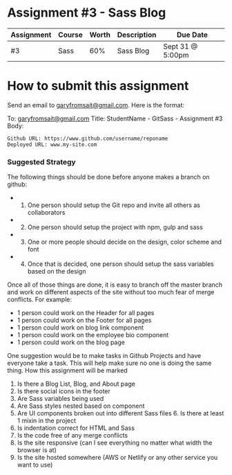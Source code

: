 # Assignment #3 - Sass Blog

| Assignment | Course | Worth | Description | Due Date         |
| ---------- | ------ | ----- | ----------- | ---------------- |
| #3         | Sass   | 60%   | Sass Blog   | Sept 31 @ 5:00pm |

# How to submit this assignment

Send an email to garyfromsait@gmail.com. Here is the format:

To: garyfromsait@gmail.com
Title: StudentName - GitSass - Assignment #3
Body:

```
Github URL: https://www.github.com/username/reponame
Deployed URL: www.my-site.com
```

### Suggested Strategy

The following things should be done before anyone makes a branch on github:

-   1. One person should setup the Git repo and invite all others as collaborators
-   2. One person should setup the project with npm, gulp and sass
-   3. One or more people should decide on the design, color scheme and font
-   4. Once that is decided, one person should setup the sass variables based on the design

Once all of those things are done, it is easy to branch off the master branch
and work on different aspects of the site without too much fear of merge conflicts. For example:

-   1 person could work on the Header for all pages
-   1 person could work on the Footer for all pages
-   1 person could work on blog link component
-   1 person could work on the employee bio component
-   1 person could work on the blog page

One suggestion would be to make tasks in Github Projects and have everyone take a task. This will help make sure no one is doing the same thing.
How this assignment will be marked

1. Is there a Blog List, Blog, and About page
2. Is there social icons in the footer
3. Are Sass variables being used
4. Are Sass styles nested based on component
5. Are UI components broken out into different Sass files 6. Is there at least 1 mixin in the project
6. Is indentation correct for HTML and Sass
7. Is the code free of any merge conflicts
8. Is the site responsive (can I see everything no matter what width the browser is at)
9. Is the site hosted somewhere (AWS or Netlify or any other service you want to use)
